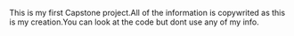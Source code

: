 This is my first Capstone project.All of the information is copywrited as this is my creation.You can look at the code but dont use any of my info.
